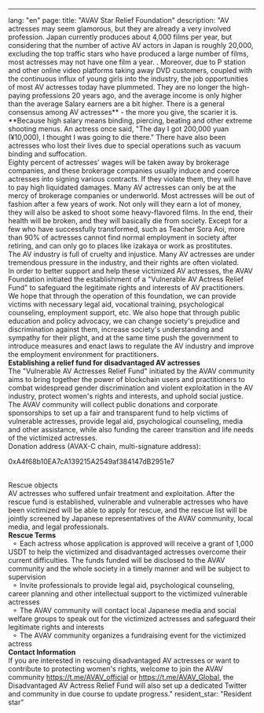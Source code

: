 ---
lang: "en"
page:
  title: "AVAV Star Relief Foundation"
  description: "AV actresses may seem glamorous, but they are already a very involved profession. Japan currently produces about 4,000 films per year, but considering that the number of active AV actors in Japan is roughly 20,000, excluding the top traffic stars who have produced a large number of films, most actresses may not have one film a year. . Moreover, due to P station and other online video platforms taking away DVD customers, coupled with the continuous influx of young girls into the industry, the job opportunities of most AV actresses today have plummeted. They are no longer the high-paying professions 20 years ago, and the average income is only higher than the average Salary earners are a bit higher.
There is a general consensus among AV actresses** - the more you give, the scarier it is. **Because high salary means binding, piercing, beating and other extreme shooting menus. An actress once said, &quot;The day I got 200,000 yuan (¥10,000), I thought I was going to die there.&quot; There have also been actresses who lost their lives due to special operations such as vacuum binding and suffocation.<br>
Eighty percent of actresses' wages will be taken away by brokerage companies, and these brokerage companies usually induce and coerce actresses into signing various contracts. If they violate them, they will have to pay high liquidated damages. Many AV actresses can only be at the mercy of brokerage companies or underworld.
Most actresses will be out of fashion after a few years of work. Not only will they earn a lot of money, they will also be asked to shoot some heavy-flavored films. In the end, their health will be broken, and they will basically die from society. Except for a few who have successfully transformed, such as Teacher Sora Aoi, more than 90% of actresses cannot find normal employment in society after retiring, and can only go to places like izakaya or work as prostitutes. <br>
The AV industry is full of cruelty and injustice. Many AV actresses are under tremendous pressure in the industry, and their rights are often violated. <br>
In order to better support and help these victimized AV actresses, the AVAV Foundation initiated the establishment of a &quot;Vulnerable AV Actress Relief Fund&quot; to safeguard the legitimate rights and interests of AV practitioners. We hope that through the operation of this foundation, we can provide victims with necessary legal aid, vocational training, psychological counseling, employment support, etc. We also hope that through public education and policy advocacy, we can change society's prejudice and discrimination against them, increase society's understanding and sympathy for their plight, and at the same time push the government to introduce measures and enact laws to regulate the AV industry and improve the employment environment for practitioners. <br>
<b>Establishing a relief fund for disadvantaged AV actresses</b><br>
The &quot;Vulnerable AV Actresses Relief Fund&quot; initiated by the AVAV community aims to bring together the power of blockchain users and practitioners to combat widespread gender discrimination and violent exploitation in the AV industry, protect women's rights and interests, and uphold social justice. <br>
The AVAV community will collect public donations and corporate sponsorships to set up a fair and transparent fund to help victims of vulnerable actresses, provide legal aid, psychological counseling, media and other assistance, while also funding the career transition and life needs of the victimized actresses. <br>
Donation address (AVAX-C chain, multi-signature address):<br>
<p class='text-center break-all text-cred'>0xA4f68b10EA7cA139215A2549af384147dB2951e7</p><br>
Rescue objects<br>
AV actresses who suffered unfair treatment and exploitation. After the rescue fund is established, vulnerable and vulnerable actresses who have been victimized will be able to apply for rescue, and the rescue list will be jointly screened by Japanese representatives of the AVAV community, local media, and legal professionals. <br>
<b>Rescue Terms</b><br>&nbsp;&nbsp;&#9900; Each actress whose application is approved will receive a grant of 1,000 USDT to help the victimized and disadvantaged actresses overcome their current difficulties. The funds funded will be disclosed to the AVAV community and the whole society in a timely manner and will be subject to supervision<br>&nbsp;&nbsp;&#9900; Invite professionals to provide legal aid, psychological counseling, career planning and other intellectual support to the victimized vulnerable actresses<br>&nbsp;&nbsp;&#9900; The AVAV community will contact local Japanese media and social welfare groups to speak out for the victimized actresses and safeguard their legitimate rights and interests<br>&nbsp;&nbsp;&#9900; The AVAV community organizes a fundraising event for the victimized actress<br>
<b>Contact Information</b><br>If you are interested in rescuing disadvantaged AV actresses or want to contribute to protecting women's rights, welcome to join the AVAV community <a href='https://t.me/AVAV_official' target='_blank' class='text-cred'>https://t.me/AVAV_official</a> or <a href='https://t.me/AVAV_Global' target='_blank' class='text-cred'>https://t.me/AVAV_Global</a>, the Disadvantaged AV Actress Relief Fund will also set up a dedicated Twitter and community in due course to update progress."
  resident_star: "Resident star"